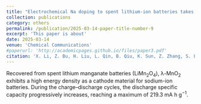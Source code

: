 ```yaml
---
title: "Electrochemical Na doping to spent lithium-ion batteries takes on an entirely new look"
collection: publications
category: others
permalink: /publication/2025-03-14-paper-title-number-9
excerpt: 'This paper is about'
date: 2025-03-14
venue: 'Chemical Communications'
#paperurl: 'http://academicpages.github.io/files/paper3.pdf'
citation: 'X. Li, Z. Bu, H. Liu, L. Qin, B. Qiu, K. Sun, Z. Zhang, S. Liao, et al. Electrochemical Na doping to spent lithium-ion batteries takes on an entirely new look, Chemical Communications, 2025, 61, 5349-5352.'
---
```


Recovered from spent lithium manganate batteries (LiMn<sub>2</sub>O<sub>4</sub>), λ-MnO<sub>2</sub> exhibits a high energy density as a cathode material for sodium-ion batteries. During the charge–discharge cycles, the discharge specific capacity progressively increases, reaching a maximum of 219.3 mA h g<sup>−1</sup>.
